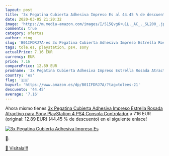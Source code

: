 ```yaml
---
layout: post
title: '3x Pegatina Cubierta Adhesiva Impreso Es al 44.45 % de descuento'
date: 2020-03-05 21:20:32
image: 'https://m.media-amazon.com/images/I/515Qvg6+u1L._AC_._SL200_.jpg'
comments: true
category: ofertas
author: ring
slug: 'B01IFDRJ7A-es 3x Pegatina Cubierta Adhesiva Impreso Estrella Rosada...'
tags: tole.es, playstation, ps4, sony
actualPrice: 7.16 EUR
currency: EUR
price: 7.16
comparePrice: 12.89 EUR
prodname: '3x Pegatina Cubierta Adhesiva Impreso Estrella Rosada Atractivo para Sony PlayStation 4 PS4 Consola Controlador'
country: 'es'
flag: '🇪🇸'
buyurl: 'https://www.amazon.es/dp/B01IFDRJ7A/?tag=tolees-21'
descuento: '44.45'
average: '7.16'
---
```


Ahora mismo tienes [3x Pegatina Cubierta Adhesiva Impreso Estrella Rosada Atractivo para Sony PlayStation 4 PS4 Consola Controlador](https://www.amazon.es/dp/B01IFDRJ7A/?tag=tolees-21) a 7.16 EUR (original: 12.89 EUR) (44.45 %  de descuento) en el siguiente enlace!

[![3x Pegatina Cubierta Adhesiva Impreso Es](https://m.media-amazon.com/images/I/515Qvg6+u1L._AC_._SL200_.jpg)](https://www.amazon.es/dp/B01IFDRJ7A/?tag=tolees-21)

🔎:


[🛒 Visítala!!!](https://www.amazon.es/dp/B01IFDRJ7A/?tag=tolees-21)
